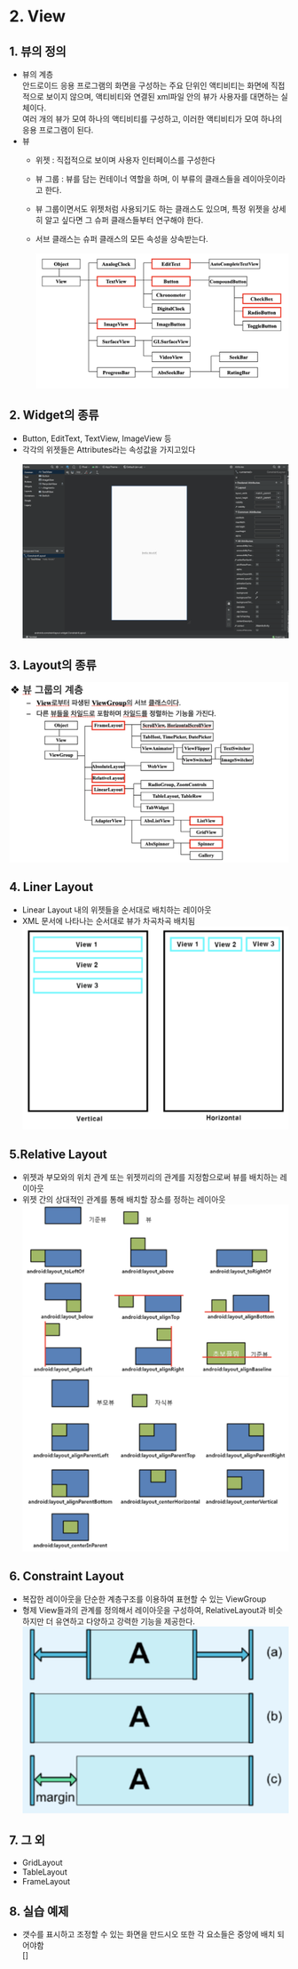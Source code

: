 # 2. View
## 1. 뷰의 정의
- 뷰의 계층<br>
안드로이드 응용 프로그램의 화면을 구성하는 주요 단위인 액티비티는 화면에 직접적으로 보이지 않으며, 액티비티와 연결된 xml파일 안의 뷰가 사용자를 대면하는 실체이다.<br>
여러 개의 뷰가 모여 하나의 액티비티를 구성하고, 이러한 액티비티가 모여 하나의 응용 프로그램이 된다.<br>
- 뷰
  - 위젯 : 직접적으로 보이며 사용자 인터페이스를 구성한다
  - 뷰 그룹 : 뷰를 담는 컨테이너 역할을 하며, 이 부류의 클래스들을 레이아웃이라고 한다.

  - 뷰 그룹이면서도 위젯처럼 사용되기도 하는 클래스도 있으며, 특정 위젯을 상세히 알고 싶다면 그 슈퍼 클래스들부터 연구해야 한다.<br>
  - 서브 클래스는 슈퍼 클래스의 모든 속성을 상속받는다.<br><br>
![img](./Images/2/1.png)

## 2. Widget의 종류<br>
  - Button, EditText, TextView, ImageView 등<br>
  - 각각의 위젯들은 Attributes라는 속성값을 가지고있다<br><br> 
   ![img](./Images/2/2.png)

## 3. Layout의 종류
   ![img](./Images/2/3.png)

## 4. Liner Layout
   - Linear Layout 내의 위젯들을 순서대로 배치하는 레이아웃
   - XML 문서에 나타나는 순서대로 뷰가 차곡차곡 배치됨<br>
  ![img](./Images/2/4.png)

## 5.Relative Layout
   - 위젯과 부모와의 위치 관계 또는 위젯끼리의 관계를 지정함으로써 뷰를 배치하는 레이아웃
   - 위젯 간의 상대적인 관계를 통해 배치할 장소를 정하는 레이아웃<br>
![img](./Images/2/5.png)
![img](./Images/2/6.png)

## 6. Constraint Layout
   - 복잡한 레이아웃을 단순한 계층구조를 이용하여 표현할 수 있는 ViewGroup
   - 형제 View들과의 관계를 정의해서 레이아웃을 구성하여, RelativeLayout과 비슷하지만 더 유연하고 다양하고 강력한 기능을 제공한다.<br>
  ![img](./Images/2/7.png)

## 7. 그 외
   - GridLayout
   - TableLayout
   - FrameLayout

## 8. 실습 예제
   - 갯수를 표시하고 조정할 수 있는 화면을 만드시오 또한 각 요소들은 중앙에 배치 되어야함<br>
[]